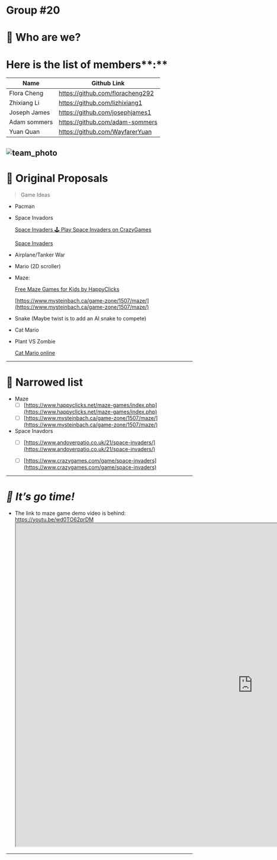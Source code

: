 # Group #20

# 👀 Who are we?

# Here is the list of members**:**

| Name | Github Link |
| --- | --- |
| Flora Cheng | https://github.com/floracheng292 |
| Zhixiang Li | https://github.com/lizhixiang1 |
| Joseph James | https://github.com/josephjames1 |
| Adam sommers | https://github.com/adam-sommers |
| Yuan Quan | https://github.com/WayfarerYuan |

![team_photo](https://user-images.githubusercontent.com/116745175/218328551-48399672-54a6-4e18-80ef-9be619b07cb9.jpg)
---

# 💭 Original Proposals

> Game Ideas
> 
- Pacman
- Space Invadors
    
    [Space Invaders 🕹️ Play Space Invaders on CrazyGames](https://www.crazygames.com/game/space-invaders)
    
    [Space Invaders](https://www.andoverpatio.co.uk/21/space-invaders/)
    
- Airplane/Tanker War
- Mario (2D scroller)
- Maze:
    
    [Free Maze Games for Kids by HappyClicks](https://www.happyclicks.net/maze-games/index.php)
    
    [https://www.mysteinbach.ca/game-zone/1507/maze/](https://www.mysteinbach.ca/game-zone/1507/maze/)
    
- Snake (Maybe twist is to add an AI snake to compete)
- Cat Mario
- Plant VS Zombie
    
    [Cat Mario online](https://www.cat-mario.com/)
    

---

# 🛫 Narrowed list

- Maze
    - [ ]  [https://www.happyclicks.net/maze-games/index.php](https://www.happyclicks.net/maze-games/index.php)
    - [ ]  [https://www.mysteinbach.ca/game-zone/1507/maze/](https://www.mysteinbach.ca/game-zone/1507/maze/)
- Space Inavdors
    - [ ]  [https://www.andoverpatio.co.uk/21/space-invaders/](https://www.andoverpatio.co.uk/21/space-invaders/)
    - [ ]  [https://www.crazygames.com/game/space-invaders](https://www.crazygames.com/game/space-invaders)


---

# *🚀 It’s go time!*

- The link to maze game demo video is behind:
    https://youtu.be/wd0TO62prDM
    <iframe width="1280" height="873" src="https://www.youtube.com/embed/wd0TO62prDM" title="Maze Game Demo" allowfullscreen></iframe>
---

